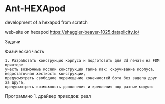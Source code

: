 # Ant-HEXApod
development of a hexapod from scratch

web-site on hexapod https://shaggier-beaver-1025.dataplicity.io/

Задачи

Физическая часть

    1. Разработать конструкцию корпуса и подготовить для 3d печати на FDM принтере
    учесть возможные косяки конструкции такие как: скручивание корпуса, недостаточная жесткость конструкции, 
    предусмотреть свободное перемещение конечностей бота без зацепа друг за друга,
    предусмотреть возможность дополнения и крепления под разные модули

Программно
    1. драйвер приводов:
        реал